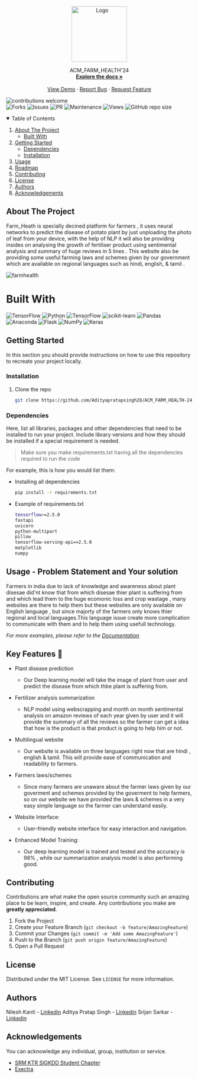 <!-- PROJECT LOGO -->
<br />
<p align="center">
  <a href="https://github.com/Adityapratapsingh28/ACM_FARM_HEALTH-24">
    <img src="https://srmsigkddtesting.vercel.app/static/media/srmsigkdd.23f2521d9133f1a1056f.png" alt="Logo" width="150" height="150">
  </a>

  <p align="center">
    ACM_FARM_HEALTH'24
    <br />
    <a href="https://github.com/Adityapratapsingh28/ACM_FARM_HEALTH-24"><strong>Explore the docs »</strong></a>
    <br />
    <br />
    <a href="Usage-Problem-Statement-and-Your-solution">View Demo</a>
    ·
    <a href="https://github.com/ACM-SIGKDD-SRM-KTR-STUDENT-CHAPTER/README_INSTRUCTIONS/issues">Report Bug</a>
    ·
    <a href="https://github.com/ACM-SIGKDD-SRM-KTR-STUDENT-CHAPTER/README_INSTRUCTIONS/issues">Request Feature</a>
  </p>
</p>

![contributions welcome](https://img.shields.io/badge/contributions-welcome-brightgreen.svg?style=flat)  
![Forks](https://img.shields.io/github/forks/ACM-SIGKDD-SRM-KTR-STUDENT-CHAPTER/README_INSTRUCTIONS.svg)
![Issues](https://img.shields.io/github/issues/ACM-SIGKDD-SRM-KTR-STUDENT-CHAPTER/README_INSTRUCTIONS.svg)
![PR](https://img.shields.io/github/issues-pr/ACM-SIGKDD-SRM-KTR-STUDENT-CHAPTER/README_INSTRUCTIONS.svg)
![Maintenance](https://img.shields.io/badge/Maintained%3F-yes-green.svg)
![Views](https://views.whatilearened.today/views/github/ACM-SIGKDD-SRM-KTR-STUDENT-CHAPTER/README_INSTRUCTIONS.svg)
![GitHub repo size](https://img.shields.io/github/repo-size/ACM-SIGKDD-SRM-KTR-STUDENT-CHAPTER/README_INSTRUCTIONS)

<!-- TABLE OF CONTENTS -->
<details open="open">
  <summary>Table of Contents</summary>
  <ol>
    <li>
      <a href="#about-the-project">About The Project</a>
      <ul>
        <li><a href="#built-with">Built With</a></li>
      </ul>
    </li>
    <li>
      <a href="#getting-started">Getting Started</a>
      <ul>
        <li><a href="#dependencies">Dependencies</a></li>
        <li><a href="#installation">Installation</a></li>
      </ul>
    </li>
    <li><a href="#usage---problem-statement-and-your-solution">Usage</a></li>
    <li><a href="#key-features-">Roadmap</a></li>
    <li><a href="#contributing">Contributing</a></li>
    <li><a href="#license">License</a></li>
    <li><a href="#authors">Authors</a></li>
    <li><a href="#acknowledgements">Acknowledgements</a></li>
  </ol>
</details>



<!-- ABOUT THE PROJECT -->
## About The Project

Farm_Heath is specially decined  platform for  farmers , it uses neural networks to predict the disease of potato plant by just unploading the photo of leaf from your device, with the help of NLP it will also be providing insides on analysing the growth of fertiliser product  using sentimental analysis and summary of huge reviews in 5 lines . This website also be providing some useful farming laws and schemes given by our government which are available on regional languages such as hindi, english, & tamil .


![farmhealth](https://github.com/user-attachments/assets/3afd50ad-4311-4882-a75d-1acd600c58cd)

# Built With
![TensorFlow](https://img.shields.io/badge/TensorFlow-%23FF6F00.svg?style=for-the-badge&logo=TensorFlow&logoColor=white)
![Python](https://img.shields.io/badge/python-3670A0?style=for-the-badge&logo=python&logoColor=ffdd54)
![TensorFlow](https://img.shields.io/badge/TensorFlow-%23FF6F00.svg?style=for-the-badge&logo=TensorFlow&logoColor=white)
![scikit-learn](https://img.shields.io/badge/scikit--learn-%23F7931E.svg?style=for-the-badge&logo=scikit-learn&logoColor=white)
![Pandas](https://img.shields.io/badge/pandas-%23150458.svg?style=for-the-badge&logo=pandas&logoColor=white)
![Anaconda](https://img.shields.io/badge/Anaconda-%2344A833.svg?style=for-the-badge&logo=anaconda&logoColor=white)
![Flask](https://img.shields.io/badge/flask-%23000.svg?style=for-the-badge&logo=flask&logoColor=white)
![NumPy](https://img.shields.io/badge/numpy-%23013243.svg?style=for-the-badge&logo=numpy&logoColor=white)
![Keras](https://img.shields.io/badge/Keras-%23D00000.svg?style=for-the-badge&logo=Keras&logoColor=white)

<!-- GETTING STARTED -->
## Getting Started

In this section you should provide instructions on how to use this repository to recreate your project locally.


### Installation

1. Clone the repo
   ```sh
   git clone https://github.com/Adityapratapsingh28/ACM_FARM_HEALTH-24.git
   ```

### Dependencies

Here, list all libraries, packages and other dependencies that need to be installed to run your project. Include library versions and how they should be installed if a special requirement is needed.

> Make sure you make requirements.txt having all the dependencies required to run the code

For example, this is how you would list them:
* Installing all dependencies
  ```sh
  pip install -r requirements.txt
  ```
* Example of requirements.txt
  ```sh
  tensorflow==2.5.0
  fastapi
  uvicorn
  python-multipart
  pillow
  tensorflow-serving-api==2.5.0
  matplotlib
  numpy
  ```



<!-- USAGE EXAMPLES -->
## Usage - Problem Statement and Your solution

Farmers in india due to lack of knowledge and awareness about plant disesae did'nt know that from which disesae thier plant is suffering from and which lead them to the huge ecomonic loss and crop wastage , many websites are there to help them but these websites are only available on English language , but since majorty of the farmers only knows thier regional and local languages.This language issue create more complication to communicate with them and to help them using usefull technology.

_For more examples, please refer to the [Documentation](https://example.com)_

<!-- ROADMAP -->
## Key Features 🤖
- Plant disease prediction

   - Our Deep learning model will take the image of plant from user and predict the disease from which thbe plant is suffering from.

- Fertilizer analysis summarization

   - NLP model using webscrapping and month on month sentimental analysis on amazon reviews of each year given by user and it will provide the summary of all the reviews so the farmer can get a idea that how is the product is that product is going to help him or not.
 
- Multilingual website

   - Our website is available on three languages right now that are hindi , english & tamil. This will provide ease of communication and readability to farmers.
 
- Farmers laws/schemes

   - Since many farmers are unaware about the farmer laws given by our goverment and schemes provided by the goverment to help farmers, so on our website we have provided the laws & schemes in a very easy simple language so the farmer can understand easily.
 
- Website Interface: 

  - User-friendly website interface for easy interaction and navigation.
 
- Enhanced Model Training:

  - Our deep learning model is trained and tested and the accuracy is 98% , while our summarization analysis model is also performing good.

<!-- CONTRIBUTING -->
## Contributing

Contributions are what make the open source community such an amazing place to be learn, inspire, and create. Any contributions you make are **greatly appreciated**.

1. Fork the Project
2. Create your Feature Branch (`git checkout -b feature/AmazingFeature`)
3. Commit your Changes (`git commit -m 'Add some AmazingFeature'`)
4. Push to the Branch (`git push origin feature/AmazingFeature`)
5. Open a Pull Request


<!-- LICENSE -->
## License

Distributed under the MIT License. See `LICENSE` for more information.


<!-- Authors -->
## Authors

Nilesh Kanti - [Linkedin](https://www.linkedin.com/in/aditya-singhpratapsingh8a4a62287?utm_source=share&utm_campaign=share_via&utm_content=profile&utm_medium=ios_app)
Aditya Pratap Singh - [Linkedin](https://www.linkedin.com/in/aditya-singhpratapsingh8a4a62287?utm_source=share&utm_campaign=share_via&utm_content=profile&utm_medium=ios_app)
Srijan Sarkar - [Linkedin](https://www.linkedin.com/in/srijan-sarkar-90177b288/)



<!-- ACKNOWLEDGEMENTS -->
## Acknowledgements

You can acknowledge any individual, group, institution or service.
* [SRM KTR SIGKDD Student Chapter](https://github.com/ACM-SIGKDD-SRM-KTR-STUDENT-CHAPTER)
* [Exectra](https://github.com/)
